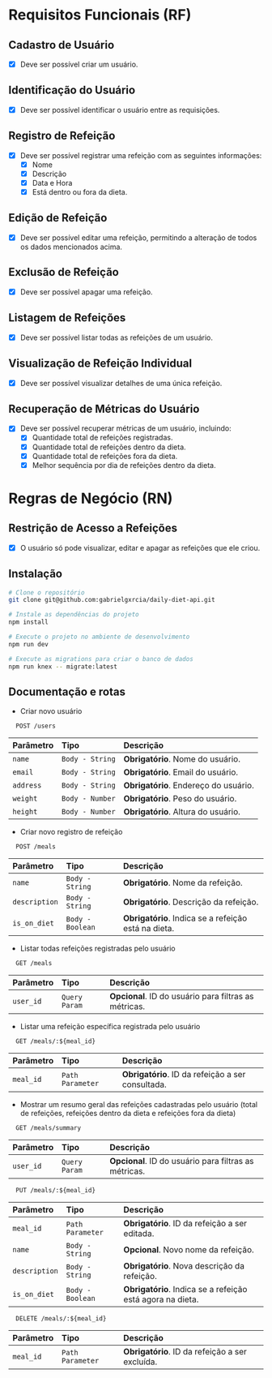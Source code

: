 # Requisitos Funcionais (RF)

## Cadastro de Usuário

- [x] Deve ser possível criar um usuário.

## Identificação do Usuário

- [x] Deve ser possível identificar o usuário entre as requisições.

## Registro de Refeição

- [x] Deve ser possível registrar uma refeição com as seguintes informações:
    - [x] Nome
    - [x] Descrição
    - [x] Data e Hora
    - [x] Está dentro ou fora da dieta.

## Edição de Refeição

- [x] Deve ser possível editar uma refeição, permitindo a alteração de todos os dados mencionados acima.

## Exclusão de Refeição

- [x] Deve ser possível apagar uma refeição.

## Listagem de Refeições

- [x] Deve ser possível listar todas as refeições de um usuário.

## Visualização de Refeição Individual

- [x] Deve ser possível visualizar detalhes de uma única refeição.

## Recuperação de Métricas do Usuário

- [x] Deve ser possível recuperar métricas de um usuário, incluindo:
    - [x] Quantidade total de refeições registradas.
    - [x] Quantidade total de refeições dentro da dieta.
    - [x] Quantidade total de refeições fora da dieta.
    - [x] Melhor sequência por dia de refeições dentro da dieta.

# Regras de Negócio (RN)

## Restrição de Acesso a Refeições

- [x] O usuário só pode visualizar, editar e apagar as refeições que ele criou.

## Instalação

```bash
# Clone o repositório
git clone git@github.com:gabrielgxrcia/daily-diet-api.git

# Instale as dependências do projeto
npm install

# Execute o projeto no ambiente de desenvolvimento
npm run dev

# Execute as migrations para criar o banco de dados
npm run knex -- migrate:latest
```

## Documentação e rotas
- Criar novo usuário

```http
  POST /users
```

| Parâmetro   | Tipo       | Descrição                           |
| :---------- | :--------- | :---------------------------------- |
| `name` | `Body - String` | **Obrigatório**. Nome do usuário. |
| `email` | `Body - String` | **Obrigatório**. Email do usuário. |
| `address` | `Body - String` | **Obrigatório**. Endereço do usuário. |
| `weight` | `Body - Number` | **Obrigatório**. Peso do usuário. |
| `height` | `Body - Number` | **Obrigatório**. Altura do usuário. |

- Criar novo registro de refeição

```http
  POST /meals
```

| Parâmetro   | Tipo       | Descrição                           |
| :---------- | :--------- | :---------------------------------- |
| `name` | `Body - String` | **Obrigatório**. Nome da refeição. |
| `description` | `Body - String` | **Obrigatório**. Descrição da refeição. |
| `is_on_diet` | `Body - Boolean` | **Obrigatório**. Indica se a refeição está na dieta. |

- Listar todas refeições registradas pelo usuário

```http
  GET /meals
```

| Parâmetro   | Tipo       | Descrição                           |
| :---------- | :--------- | :---------------------------------- |
| `user_id` | `Query Param` | **Opcional**. ID do usuário para filtras as métricas. |

- Listar uma refeição específica registrada pelo usuário

```http
  GET /meals/:${meal_id}
```

| Parâmetro   | Tipo       | Descrição                           |
| :---------- | :--------- | :---------------------------------- |
| `meal_id` | `Path Parameter` | **Obrigatório**. ID da refeição a ser consultada. |

- Mostrar um resumo geral das refeições cadastradas pelo usuário (total de refeições, refeições dentro da dieta e refeições fora da dieta)

```http
  GET /meals/summary
```

| Parâmetro   | Tipo       | Descrição                           |
| :---------- | :--------- | :---------------------------------- |
| `user_id` | `Query Param` | **Opcional**. ID do usuário para filtras as métricas. |

```http
  PUT /meals/:${meal_id}
```

| Parâmetro   | Tipo       | Descrição                           |
| :---------- | :--------- | :---------------------------------- |
| `meal_id` | `Path Parameter` | **Obrigatório**. ID da refeição a ser editada. |
| `name` | `Body - String` | **Opcional**. Novo nome da refeição. |
| `description` | `Body - String` | **Obrigatório**. Nova descrição da refeição. |
| `is_on_diet` | `Body - Boolean` | **Obrigatório**. Indica se a refeição está agora na dieta. |

```http
  DELETE /meals/:${meal_id}
```

| Parâmetro   | Tipo       | Descrição                           |
| :---------- | :--------- | :---------------------------------- |
| `meal_id` | `Path Parameter` | **Obrigatório**. ID da refeição a ser excluída. |
